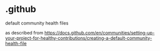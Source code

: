 # .github
default community health files

as described from https://docs.github.com/en/communities/setting-up-your-project-for-healthy-contributions/creating-a-default-community-health-file